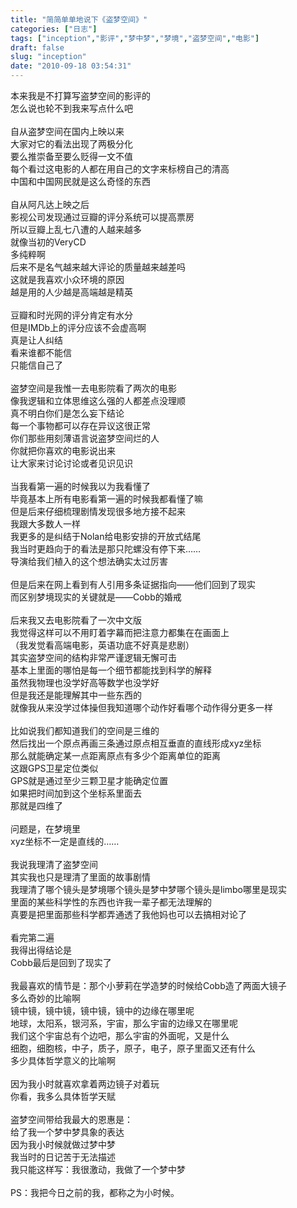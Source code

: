 ```yaml
---
title: "简简单单地说下《盗梦空间》"
categories: ["日志"]
tags: ["inception","影评","梦中梦","梦境","盗梦空间","电影"]
draft: false
slug: "inception"
date: "2010-09-18 03:54:31"
---
```


<p>本来我是不打算写盗梦空间的影评的<br>
怎么说也轮不到我来写点什么吧<br>
<br>
自从盗梦空间在国内上映以来<br>
大家对它的看法出现了两极分化<br>
要么推崇备至要么贬得一文不值<br>
每个看过这电影的人都在用自己的文字来标榜自己的清高<br>
中国和中国网民就是这么奇怪的东西<br>
<br>
自从阿凡达上映之后<br>
影视公司发现通过豆瓣的评分系统可以提高票房<br>
所以豆瓣上乱七八遭的人越来越多<br>
就像当初的VeryCD<br>
多纯粹啊<br>
后来不是名气越来越大评论的质量越来越差吗<br>
这就是我喜欢小众环境的原因<br>
越是用的人少越是高端越是精英<br>
<br>
豆瓣和时光网的评分肯定有水分<br>
但是IMDb上的评分应该不会虚高啊<br>
真是让人纠结<br>
看来谁都不能信<br>
只能信自己了<br>
<br>
盗梦空间是我惟一去电影院看了两次的电影<br>
像我逻辑和立体思维这么强的人都差点没理顺<br>
真不明白你们是怎么妄下结论<br>
每一个事物都可以存在异议这很正常<br>
你们那些用刻薄语言说盗梦空间烂的人<br>
你就把你喜欢的电影说出来<br>
让大家来讨论讨论或者见识见识<br>
<br>
当我看第一遍的时候我以为我看懂了<br>
毕竟基本上所有电影看第一遍的时候我都看懂了嘛<br>
但是后来仔细梳理剧情发现很多地方接不起来<br>
我跟大多数人一样<br>
我更多的是纠结于Nolan给电影安排的开放式结尾<br>
我当时更趋向于的看法是那只陀螺没有停下来……<br>
导演给我们植入的这个想法确实太过厉害<br>
<br>
但是后来在网上看到有人引用多条证据指向——他们回到了现实<br>
而区别梦境现实的关键就是——Cobb的婚戒<br>
<br>
后来我又去电影院看了一次中文版<br>
我觉得这样可以不用盯着字幕而把注意力都集在在画面上<br>
（我发觉看高端电影，英语功底不好真是悲剧）<br>
其实盗梦空间的结构非常严谨逻辑无懈可击<br>
基本上里面的哪怕是每一个细节都能找到科学的解释<br>
虽然我物理也没学好高等数学也没学好<br>
但是我还是能理解其中一些东西的<br>
就像我从来没学过体操但我知道哪个动作好看哪个动作得分更多一样<br>
<br>
比如说我们都知道我们的空间是三维的<br>
然后找出一个原点再画三条通过原点相互垂直的直线形成xyz坐标<br>
那么就能确定某一点距离原点有多少个距离单位的距离<br>
这跟GPS卫星定位类似<br>
GPS就是通过至少三颗卫星才能确定位置<br>
如果把时间加到这个坐标系里面去<br>
那就是四维了<br>
<br>
问题是，在梦境里<br>
xyz坐标不一定是直线的……<br>
<br>
我说我理清了盗梦空间<br>
其实我也只是理清了里面的故事剧情<br>
我理清了哪个镜头是梦境哪个镜头是梦中梦哪个镜头是limbo哪里是现实<br>
里面的某些科学性的东西也许我一辈子都无法理解的<br>
真要是把里面那些科学都弄通透了我他妈也可以去搞相对论了<br>
<br>
看完第二遍<br>
我得出得结论是<br>
Cobb最后是回到了现实了<br>
<br>
我最喜欢的情节是：那个小萝莉在学造梦的时候给Cobb造了两面大镜子<br>
多么奇妙的比喻啊<br>
镜中镜，镜中镜，镜中镜，镜中的边缘在哪里呢<br>
地球，太阳系，银河系，宇宙，那么宇宙的边缘又在哪里呢<br>
我们这个宇宙总有个边吧，那么宇宙的外面呢，又是什么<br>
细胞，细胞核，中子，质子，原子，电子，原子里面又还有什么<br>
多少具体哲学意义的比喻啊<br>
<br>
因为我小时就喜欢拿着两边镜子对着玩<br>
你看，我多么具体哲学天赋<br>
<br>
盗梦空间带给我最大的恩惠是：<br>
给了我一个梦中梦具象的表达<br>
因为我小时候就做过梦中梦<br>
我当时的日记苦于无法描述<br>
我只能这样写：我很激动，我做了一个梦中梦<br>
<br>
PS：我把今日之前的我，都称之为小时候。</p>

